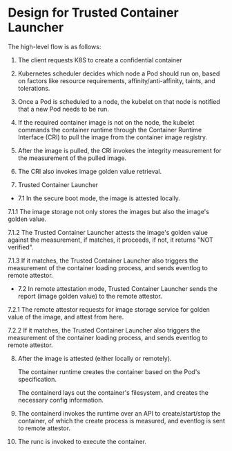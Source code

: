 # Design for Trusted Container Launcher

The high-level flow is as follows:

1. The client requests K8S to create a confidential container

2. Kubernetes scheduler decides which node a Pod should run on, based on factors like resource requirements, affinity/anti-affinity, taints, and tolerations.

3. Once a Pod is scheduled to a node, the kubelet on that node is notified that a new Pod needs to be run.

4. If the required container image is not on the node, the kubelet commands the container runtime through the Container Runtime Interface (CRI) to pull the image from the container image registry.

5. After the image is pulled, the CRI invokes the integrity measurement for the measurement of the pulled image.

6. The CRI also invokes image golden value retrieval.

7. Trusted Container Launcher

  - 7.1 In the secure boot mode, the image is attested locally.
  
  7.1.1 The image storage not only stores the images but also the image's golden value.
  
  7.1.2 The Trusted Container Launcher attests the image's golden value against the measurement, if matches, it proceeds, if not, it returns "NOT verified".

  7.1.3 If it matches, the Trusted Container Launcher also triggers the measurement of the container loading process, and sends eventlog to remote attestor.

  - 7.2 In remote attestation mode, Trusted Container Launcher sends the report (image golden value) to the remote attestor. 
      
  7.2.1 The remote attestor requests for image storage service for golden value of the image, and attest from here. 
      
  7.2.2 If it matches, the Trusted Container Launcher also triggers the measurement of the container loading process, and sends eventlog to remote attestor.

8. After the image is attested (either locally or remotely).

   The container runtime creates the container based on the Pod's specification.

   The containerd lays out the container's filesystem, and creates the necessary config information.

10. The containerd invokes the runtime over an API to create/start/stop the container, of which the create process is measured, and eventlog is sent to remote attestor.

11. The runc is invoked to execute the container.


